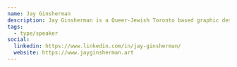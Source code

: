 ```yaml
---
name: Jay Ginsherman
description: Jay Ginsherman is a Queer-Jewish Toronto based graphic designer and conceptual design thinker who also works as a fine artist, map maker, educator and occasionally, a drag queen. Their art and design practice creates tools for education and introspection to guide the public to better understand our complex world. Jay has a Bachelors of Design from OCAD University and was a two time fellow of The Hillel Emerging Artists Fellowship. Jay's independent design practice is based at the Centre for Social Innovation and works along many non profits and socially minded clients including Rainbow Railroad, OCIC and volunteers at Civic Tech for Ample Labs.
tags:
  - type/speaker
social: 
  linkedin: https://www.linkedin.com/in/jay-ginsherman/
  website: https://www.jayginsherman.art
---
```


